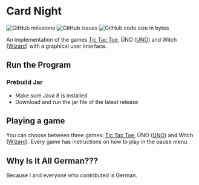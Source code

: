 # Card Night

![GitHub milestone](https://img.shields.io/github/milestones/progress/Finnomator/CardNight/1)
![GitHub issues](https://img.shields.io/github/issues/Finnomator/CardNight)
![GitHub code size in bytes](https://img.shields.io/github/languages/code-size/Finnomator/CardNight)

An implementation of the games [Tic Tac Toe](https://en.wikipedia.org/wiki/Tic-tac-toe), ÜNO ([UNO](https://en.wikipedia.org/wiki/Uno_(card_game))) and Witch ([Wizard](https://en.wikipedia.org/wiki/Wizard_(card_game))) with a graphical user interface.

## Run the Program

### Prebuild Jar

- Make sure Java 8 is installed
- Download and run the jar file of the latest release

## Playing a game

You can choose between three games: [Tic Tac Toe](https://en.wikipedia.org/wiki/Tic-tac-toe), ÜNO ([UNO](https://en.wikipedia.org/wiki/Uno_(card_game))) and Witch ([Wizard](https://en.wikipedia.org/wiki/Wizard_(card_game))). Every game has instructions on how to play in the pause menu.

## Why Is It All German???

Because I and everyone who contributed is German.
